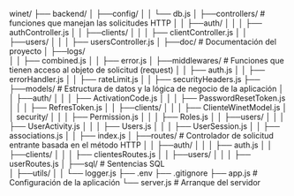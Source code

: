 winet/
├── backend/
│   ├──config/
│   │   └── db.js
│   ├──controllers/   # funciones que manejan las solicitudes HTTP 
│   │   ├──auth/ 
│   │   │   ├── authController.js
│   │   ├──clients/ 
│   │   │   ├── clientController.js
│   │   ├──users/ 
│   │   │   ├── usersController.js
│   ├──doc/           # Documentación del proyecto
│   ├──logs/           
│   │   ├── combined.js
│   │   ├── error.js
│   ├──middlewares/   # Funciones que tienen acceso al objeto de solicitud (request)
│   │   ├── auth.js
│   │   ├── errorHandler.js
│   │   ├── rateLimit.js
│   │   ├── securityHeaders.js
├── ├──models/         # Estructura de datos y la lógica de negocio de la aplicación 
│   │   ├──auth/ 
│   │   │   ├── ActivationCode.js
│   │   │   ├── PasswordResetToken.js
│   │   │   ├── RefresToken.js
│   │   ├──clients/ 
│   │   │   ├── ClienteWinetModel.js
│   │   security/ 
│   │   │   ├── Permission.js
│   │   │   ├── Roles.js
│   │   ├──users/ 
│   │   │   ├── UserActivity.js
│   │   │   ├── Users.js
│   │   │   ├── UserSession.js
│   │   ├── associations.js
│   │   ├── index.js
│   ├──routes/        # Controlador de solicitud entrante basada en el método HTTP 
│   │   ├──auth/ 
│   │   │   ├── auth.js
│   │   ├──clients/ 
│   │   │   ├── clientesRoutes.js
│   │   ├──users/ 
│   │   │   ├── userRoutes.js
│   ├──sql/           # Sentencias SQL  
│   ├──utils/
│   │   └── logger.js
├── .env
├── .gitignore
├── app.js             # Configuración de la aplicación
└── server.js          # Arranque del servidor